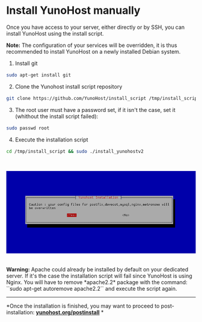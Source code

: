 # Install YunoHost manually

Once you have access to your server, either directly or by SSH, you can install YunoHost using the install script.

<div class="alert alert-info">
<b>Note:</b> The configuration of your services will be overridden, it is thus recommended to install YunoHost on a newly installed Debian system.
</div>

1. Install git
```bash
sudo apt-get install git
```

2. Clone the Yunohost install script repository
```bash
git clone https://github.com/YunoHost/install_script /tmp/install_script
```

3. The root user must have a password set, if it isn't the case, set it (whithout the install script failed):
```bash
sudo passwd root
```

4. Execute the installation script
```bash
cd /tmp/install_script && sudo ./install_yunohostv2
```

<br>

<p class="text-center">
<img src="/images/install_script.png">
</p>

<br>

<div class="alert alert-warning">
<b>Warning:</b> Apache could already be installed by default on your dedicated server. If it's the case the installation script will fail since YunoHost is using Nginx. You will have to remove *apache2.2* package with the command: ``sudo apt-get autoremove apache2.2`` and execute the script again.
</div>

---

*Once the installation is finished, you may want to proceed to post-installation: **[yunohost.org/postinstall](/postinstall)** *